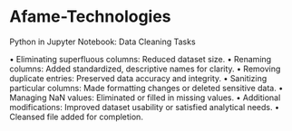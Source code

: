 # Afame-Technologies
Python in Jupyter Notebook: Data Cleaning Tasks

• Eliminating superfluous columns: Reduced dataset size.
• Renaming columns: Added standardized, descriptive names for clarity.
• Removing duplicate entries: Preserved data accuracy and integrity.
• Sanitizing particular columns: Made formatting changes or deleted sensitive data.
• Managing NaN values: Eliminated or filled in missing values.
• Additional modifications: Improved dataset usability or satisfied analytical needs.
• Cleansed file added for completion.
